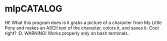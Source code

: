 # mlpCATALOG
HI! What this program does is it grabs a picture of a character from My Little Pony and makes an ASCII text of the character, colors it, and saves it. Cool right? :D. WARNING! Works properly only on bash terminals.
